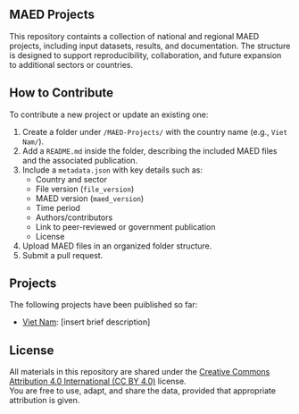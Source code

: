 ## MAED Projects
This repository containts a collection of national and regional MAED projects, including input datasets, results, and documentation.
The structure is designed to support reproducibility, collaboration, and future expansion to additional sectors or countries.

## How to Contribute
To contribute a new project or update an existing one:
1. Create a folder under `/MAED-Projects/` with the country name (e.g., `Viet Nam/`).
2. Add a `README.md` inside the folder, describing the included MAED files and the associated publication.
3. Include a `metadata.json` with key details such as:
   - Country and sector
   - File version (`file_version`)
   - MAED version (`maed_version`)
   - Time period 
   - Authors/contributors  
   - Link to peer-reviewed or government publication
   - License
4. Upload MAED files in an organized folder structure. 
5. Submit a pull request.

## Projects
The following projects have been puiblished so far:
* [Viet Nam](https://github.com/Model-for-Analysis-of-Energy-Demand/MAED-Projects/tree/main/Viet%20Nam): [insert brief description]

## License
All materials in this repository are shared under the [Creative Commons Attribution 4.0 International (CC BY 4.0)](https://creativecommons.org/licenses/by/4.0/) license.  
You are free to use, adapt, and share the data, provided that appropriate attribution is given.
